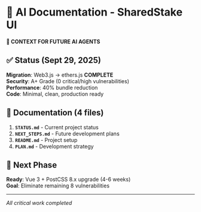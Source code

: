 # 🤖 AI Documentation - SharedStake UI

**📍 CONTEXT FOR FUTURE AI AGENTS**

## ✅ Status (Sept 29, 2025)

**Migration**: Web3.js → ethers.js **COMPLETE**  
**Security**: A+ Grade (0 critical/high vulnerabilities)  
**Performance**: 40% bundle reduction  
**Code**: Minimal, clean, production ready

## 📁 Documentation (4 files)

1. **`STATUS.md`** - Current project status
2. **`NEXT_STEPS.md`** - Future development plans  
3. **`README.md`** - Project setup
4. **`PLAN.md`** - Development strategy

## 🚀 Next Phase

**Ready**: Vue 3 + PostCSS 8.x upgrade (4-6 weeks)  
**Goal**: Eliminate remaining 8 vulnerabilities

---
*All critical work completed*